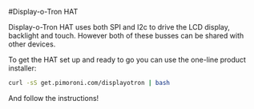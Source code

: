 <!--
---
name: Display-o-Tron HAT
class: board
type: display
formfactor: HAT
image: 'display-o-tron-hat.png'
manufacturer: Pimoroni
description: A 3-line character LCD with a 6-zone RGB backlight and 6 touch buttons
url: https://github.com/pimoroni/dot3k
github: https://github.com/pimoroni/dot3k
buy: https://shop.pimoroni.com/products/display-o-tron-hat
pincount: 40
eeprom: yes
power:
  '1':
  '2':
ground:
  '6':
pin:
  '3':
    mode: i2c
  '5':
    mode: i2c
  '19':
    mode: spi
  '22':
    name: LCD Register Select
    mode: output
    active: high
  '23':
    mode: spi
  '24':
    name: LCD Chip Select
    mode: chipselect
    active: high
  '32':
    name: LCD Reset
    mode: output
    active: low
-->
#Display-o-Tron HAT

Display-o-Tron HAT uses both SPI and I2c to drive the LCD display, backlight and touch.
However both of these busses can be shared with other devices.

To get the HAT set up and ready to go you can use the one-line product installer:

```bash
curl -sS get.pimoroni.com/displayotron | bash
```

And follow the instructions!
